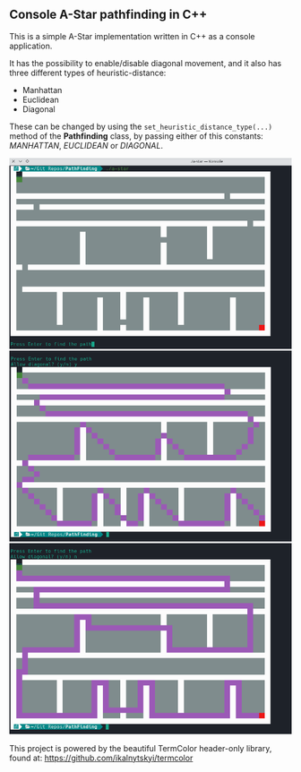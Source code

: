 ## Console A-Star pathfinding in C++

This is a simple A-Star implementation written in C++ as a console application.
   
It has the possibility to enable/disable diagonal movement, and it also has three different types of heuristic-distance:
* Manhattan
* Euclidean
* Diagonal
   
These can be changed by using the `set_heuristic_distance_type(...)` method of the **Pathfinding** class, by passing either of this constants: *MANHATTAN*, *EUCLIDEAN* or *DIAGONAL*.

![](SCREENSHOT/astar_default_matrix.png)
![](SCREENSHOT/astar_path_diag.png)
![](SCREENSHOT/astar_path_nodiag.png)
   
This project is powered by the beautiful TermColor header-only library, found at: https://github.com/ikalnytskyi/termcolor